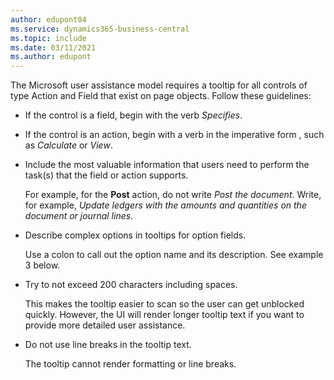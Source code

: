 ```yaml
---
author: edupont04
ms.service: dynamics365-business-central
ms.topic: include
ms.date: 03/11/2021
ms.author: edupont
---
```

The Microsoft user assistance model requires a tooltip for all controls of type Action and Field that exist on page objects. Follow these guidelines:

- If the control is a field, begin with the verb *Specifies*.
- If the control is an action, begin with a verb in the imperative form , such as *Calculate* or *View*.
- Include the most valuable information that users need to perform the task(s) that the field or action supports.

    For example, for the **Post** action, do not write *Post the document*. Write, for example, *Update ledgers with the amounts and quantities on the document or journal lines*.  
- Describe complex options in tooltips for option fields.

    Use a colon to call out the option name and its description. See example 3 below.
- Try to not exceed 200 characters including spaces.

    This makes the tooltip easier to scan so the user can get unblocked quickly. However, the UI will render longer tooltip text if you want to provide more detailed user assistance.  
- Do not use line breaks in the tooltip text.

    The tooltip cannot render formatting or line breaks.
